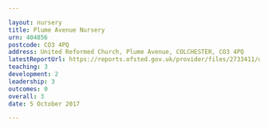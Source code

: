 ```yaml
---

layout: nursery
title: Plume Avenue Nursery
urn: 404856
postcode: CO3 4PQ
address: United Reformed Church, Plume Avenue, COLCHESTER, CO3 4PQ
latestReportUrl: https://reports.ofsted.gov.uk/provider/files/2733411/urn/404856.pdf
teaching: 3
development: 2
leadership: 3
outcomes: 0
overall: 3
date: 5 October 2017

---
```

